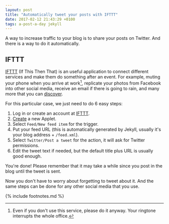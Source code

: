 ```yaml
---
layout: post
title: "Automatically tweet your posts with IFTTT"
date: 2017-02-12 21:43:29 +0100
tags: a-post-a-day jekyll
---
```


A way to increase traffic to your blog is to share your posts on Twitter. And there is a way to do it automatically.

## IFTTT

[IFTTT](https://ifttt.com) (If This Then That) is an useful application to connect different services and make them do something after an event. For example, muting your phone when you arrive at work[^1], replicate your photos from Facebook into other social media, receive an email if there is going to rain, and many more that you can [discover](https://ifttt.com/discover).

For this particular case, we just need to do 6 easy steps:

1. Log in or create an account at [IFTTT](https://ifttt.com).
2. [Create](https://ifttt.com/create) a new Applet.
3. Select `Feed/New feed item` for the trigger.
4. Put your feed URL (this is automatically generated by Jekyll, usually it's your blog address + `/feed.xml`).
5. Select `Twitter/Post a tweet` for the action, it will ask for Twitter permissions.
6. Edit the tweet text if needed, but the default title plus URL is usually good enough.

You're done! Please remember that it may take a while since you post in the blog until the tweet is sent.

Now you don't have to worry about forgetting to tweet about it. And the same steps can be done for any other social media that you use.

{% include footnotes.md %}

[^1]: Even if you don't use this service, please do it anyway. Your ringtone interrupts the whole office.
